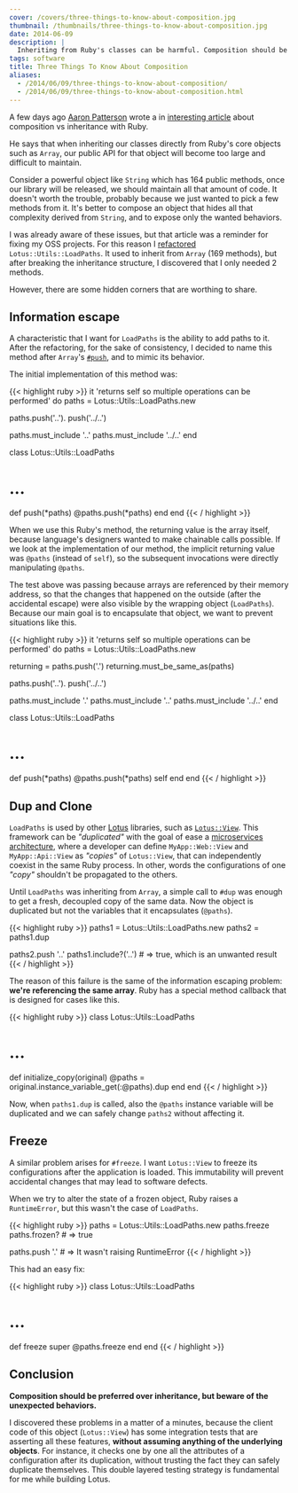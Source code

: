 ```yaml
---
cover: /covers/three-things-to-know-about-composition.jpg
thumbnail: /thumbnails/three-things-to-know-about-composition.jpg
date: 2014-06-09
description: |
  Inheriting from Ruby's classes can be harmful. Composition should be preferred over inheritance, but beware of the unexpected behaviors.
tags: software
title: Three Things To Know About Composition
aliases:
  - /2014/06/09/three-things-to-know-about-composition/
  - /2014/06/09/three-things-to-know-about-composition.html
---
```


A few days ago [Aaron Patterson](https://twitter.com/tenderlove) wrote a in [interesting article](http://tenderlovemaking.com/2014/06/04/yagni-methods-slow-us-down.html) about composition vs inheritance with Ruby.

He says that when inheriting our classes directly from Ruby's core objects such as `Array`, our public API for that object will become too large and difficult to maintain.

Consider a powerful object like `String` which has 164 public methods, once our library will be released, we should maintain all that amount of code.
It doesn't worth the trouble, probably because we just wanted to pick a few methods from it.
It's better to compose an object that hides all that complexity derived from `String`, and to expose only the wanted behaviors.

I was already aware of these issues, but that article was a reminder for fixing my OSS projects.
For this reason I [refactored](https://github.com/lotus/utils/blob/master/lib/lotus/utils/load_paths.rb) `Lotus::Utils::LoadPaths`.
It used to inherit from `Array` (169 methods), but after breaking the inheritance structure, I discovered that I only needed 2 methods.

However, there are some hidden corners that are worthing to share.

## Information escape

A characteristic that I want for `LoadPaths` is the ability to add paths to it.
After the refactoring, for the sake of consistency, I decided to name this method after `Array`'s [`#push`](http://ruby-doc.org/core-2.1.2/Array.html#method-i-push), and to mimic its behavior.

The initial implementation of this method was:

{{< highlight ruby >}}
it 'returns self so multiple operations can be performed' do
  paths = Lotus::Utils::LoadPaths.new

  paths.push('..').
        push('../..')

  paths.must_include '..'
  paths.must_include '../..'
end

class Lotus::Utils::LoadPaths
  # ...

  def push(*paths)
    @paths.push(*paths)
  end
end
{{< / highlight >}}

When we use this Ruby's method, the returning value is the array itself, because language's designers wanted to make chainable calls possible.
If we look at the implementation of our method, the implicit returning value was `@paths` (instead of `self`), so the subsequent invocations were directly manipulating `@paths`.

The test above was passing because arrays are referenced by their memory address, so that the changes that happened on the outside (after the accidental escape) were also visible by the wrapping object (`LoadPaths`).
Because our main goal is to encapsulate that object, we want to prevent situations like this.

{{< highlight ruby >}}
it 'returns self so multiple operations can be performed' do
  paths = Lotus::Utils::LoadPaths.new

  returning = paths.push('.')
  returning.must_be_same_as(paths)

  paths.push('..').
        push('../..')

  paths.must_include '.'
  paths.must_include '..'
  paths.must_include '../..'
end

class Lotus::Utils::LoadPaths
  # ...

  def push(*paths)
    @paths.push(*paths)
    self
  end
end
{{< / highlight >}}

## Dup and Clone

`LoadPaths` is used by other [Lotus](http://lotusrb.org) libraries, such as [`Lotus::View`](https://github.com/lotus/view).
This framework can be _"duplicated"_ with the goal of ease a [microservices architecture](http://martinfowler.com/articles/microservices.html), where a developer can define `MyApp::Web::View` and `MyApp::Api::View` as _"copies"_ of `Lotus::View`, that can independently coexist in the same Ruby process.
In other, words the configurations of one _"copy"_ shouldn't be propagated to the others.

Until `LoadPaths` was inheriting from `Array`, a simple call to `#dup` was enough to get a fresh, decoupled copy of the same data.
Now the object is duplicated but not the variables that it encapsulates (`@paths`).

{{< highlight ruby >}}
paths1 = Lotus::Utils::LoadPaths.new
paths2 = paths1.dup

paths2.push '..'
paths1.include?('..') # => true, which is an unwanted result
{{< / highlight >}}

The reason of this failure is the same of the information escaping problem: **we're referencing the same array**.
Ruby has a special method callback that is designed for cases like this.

{{< highlight ruby >}}
class Lotus::Utils::LoadPaths
  # ...

  def initialize_copy(original)
    @paths = original.instance_variable_get(:@paths).dup
  end
end
{{< / highlight >}}

Now, when `paths1.dup` is called, also the `@paths` instance variable will be duplicated and we can safely change `paths2` without affecting it.

## Freeze

A similar problem arises for `#freeze`.
I want `Lotus::View` to freeze its configurations after the application is loaded.
This immutability will prevent accidental changes that may lead to software defects.

When we try to alter the state of a frozen object, Ruby raises a `RuntimeError`, but this wasn't the case of `LoadPaths`.

{{< highlight ruby >}}
paths = Lotus::Utils::LoadPaths.new
paths.freeze
paths.frozen? # => true

paths.push '.' # => It wasn't raising RuntimeError
{{< / highlight >}}

This had an easy fix:

{{< highlight ruby >}}
class Lotus::Utils::LoadPaths
  # ...

  def freeze
    super
    @paths.freeze
  end
end
{{< / highlight >}}

## Conclusion

**Composition should be preferred over inheritance, but beware of the unexpected behaviors.**

I discovered these problems in a matter of a minutes, because the client code of this object (`Lotus::View`) has some integration tests that are asserting all these features, **without assuming anything of the underlying objects**.
For instance, it checks one by one all the attributes of a configuration after its duplication, without trusting the fact they can safely duplicate themselves.
This double layered testing strategy is fundamental for me while building Lotus.
